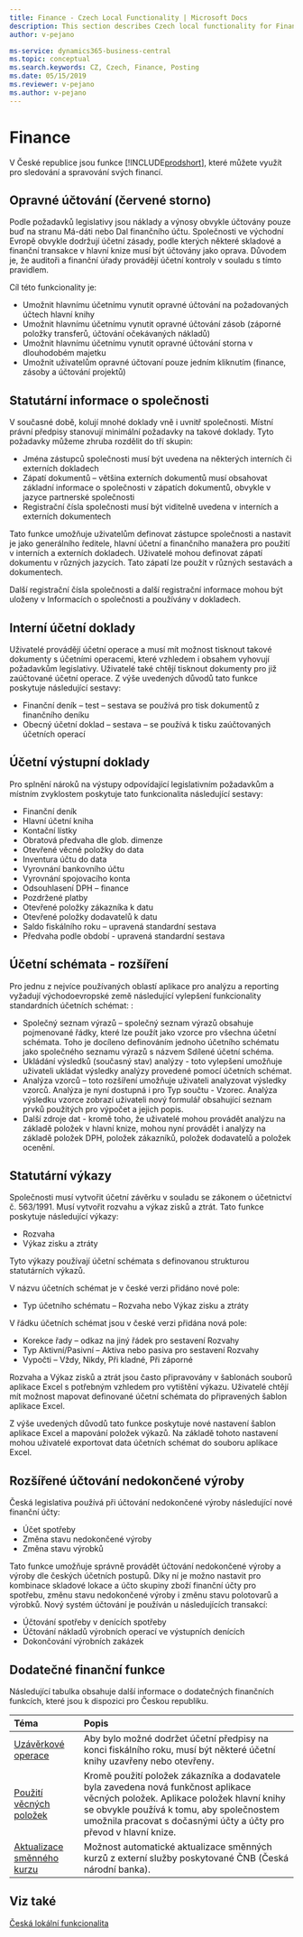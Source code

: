 ```yaml
---
title: Finance - Czech Local Functionality | Microsoft Docs
description: This section describes Czech local functionality for Finance.
author: v-pejano

ms-service: dynamics365-business-central
ms.topic: conceptual
ms.search.keywords: CZ, Czech, Finance, Posting
ms.date: 05/15/2019
ms.reviewer: v-pejano
ms.author: v-pejano
---
```


# Finance

V České republice jsou funkce [!INCLUDE[prodshort](../../includes/prodshort.md)], které můžete využít pro sledování a spravování svých financí.

## Opravné účtování (červené storno)

Podle požadavků legislativy jsou náklady a výnosy obvykle účtovány pouze buď na stranu Má-dáti nebo Dal finančního účtu. Společnosti ve východní Evropě obvykle dodržují účetní zásady, podle kterých některé skladové a finanční transakce v hlavní knize musí být účtovány jako oprava. Důvodem je, že auditoři a finanční úřady provádějí účetní kontroly v souladu s tímto pravidlem. 

Cíl této funkcionality je:
- Umožnit hlavnímu účetnímu vynutit opravné účtování na požadovaných účtech hlavní knihy
- Umožnit hlavnímu účetnímu vynutit opravné účtování zásob (záporné položky transferů, účtování očekávaných nákladů)
- Umožnit hlavnímu účetnímu vynutit opravné účtování storna v dlouhodobém majetku
- Umožnit uživatelům opravné účtovaní pouze jedním kliknutím (finance, zásoby a účtování projektů)

## Statutární informace o společnosti

V současné době, kolují mnohé doklady vně i uvnitř společnosti. Místní právní předpisy stanovují minimální požadavky na takové doklady. Tyto požadavky můžeme zhruba rozdělit do tří skupin:
- Jména zástupců společnosti musí být uvedena na některých interních či externích dokladech
- Zápatí dokumentů – většina externích dokumentů musí obsahovat základní informace o společnosti v zápatích dokumentů, obvykle v jazyce partnerské společnosti
- Registrační čísla společnosti musí být viditelně uvedena v interních a externích dokumentech 

Tato funkce umožňuje uživatelům definovat zástupce společnosti a nastavit je jako generálního ředitele, hlavní účetní a finančního manažera pro použití v interních a externích dokladech. 
Uživatelé mohou definovat zápatí dokumentu v různých jazycích. Tato zápatí lze použít v různých sestavách a dokumentech.

Další registrační čísla společnosti a další registrační informace mohou být uloženy v Informacích o společnosti a používány v dokladech.

## Interní účetní doklady

Uživatelé provádějí účetní operace a musí mít možnost tisknout takové dokumenty s účetními operacemi, které vzhledem i obsahem vyhovují požadavkům legislativy. 
Uživatelé také chtějí tisknout dokumenty pro již zaúčtované účetní operace.
Z výše uvedených důvodů tato funkce poskytuje následující sestavy: 
- Finanční deník – test – sestava se používá pro tisk dokumentů z finančního deníku
- Obecný účetní doklad – sestava – se používá k tisku zaúčtovaných účetních operací

## Účetní výstupní doklady

Pro splnění nároků na výstupy odpovídající legislativním požadavkům a místním zvyklostem poskytuje tato funkcionalita následující sestavy: 
- Finanční deník
- Hlavní účetní kniha
- Kontační lístky
- Obratová předvaha dle glob. dimenze
- Otevřené věcné položky do data
- Inventura účtu do data
- Vyrovnání bankovního účtu
- Vyrovnání spojovacího konta
- Odsouhlasení DPH – finance
- Pozdržené platby
- Otevřené položky zákazníka k datu
- Otevřené položky dodavatelů k datu
- Saldo fiskálního roku – upravená standardní sestava 
- Předvaha podle období - upravená standardní sestava

## Účetní schémata - rozšíření 

Pro jednu z nejvíce používaných oblastí aplikace pro analýzu a reporting vyžadují východoevropské země následující vylepšení funkcionality standardních účetních schémat: :
- Společný seznam výrazů – společný seznam výrazů obsahuje pojmenované řádky, které lze použít jako vzorce pro všechna účetní schémata. Toho je docíleno definováním jednoho účetního schématu jako společného seznamu výrazů s názvem Sdílené účetní schéma.
- Ukládání výsledků (současný stav) analýzy - toto vylepšení umožňuje uživateli ukládat výsledky analýzy provedené pomocí účetních schémat.
- Analýza vzorců – toto rozšíření umožňuje uživateli analyzovat výsledky vzorců. Analýza je nyní dostupná i pro Typ součtu - Vzorec. Analýza výsledku vzorce zobrazí uživateli nový formulář obsahující seznam prvků použitých pro výpočet a jejich popis.
- Další zdroje dat - kromě toho, že uživatelé mohou provádět analýzu na základě položek v hlavní knize, mohou nyní provádět i analýzy na základě položek DPH, položek zákazníků, položek dodavatelů a položek ocenění.

## Statutární výkazy

Společnosti musí vytvořit účetní závěrku v souladu se zákonem o účetnictví č. 563/1991.  Musí vytvořit rozvahu a výkaz zisků a ztrát.
Tato funkce poskytuje následující výkazy:

- Rozvaha
- Výkaz zisku a ztráty

Tyto výkazy používají účetní schémata s definovanou strukturou statutárních výkazů.

V názvu účetních schémat je v české verzi přidáno nové pole:
- Typ účetního schématu – Rozvaha nebo Výkaz zisku a ztráty

V řádku účetních schémat jsou v české verzi přidána nová pole:
- Korekce řady – odkaz na jiný řádek pro sestavení Rozvahy
- Typ Aktivní/Pasivní – Aktiva nebo pasiva pro sestavení Rozvahy
- Vypočti – Vždy, Nikdy, Při kladné, Při záporné

Rozvaha a Výkaz zisků a ztrát jsou často připravovány v šablonách souborů aplikace Excel s potřebným vzhledem pro vytištění výkazu. Uživatelé chtějí mít možnost mapovat definované účetní schémata do připravených šablon aplikace Excel.

Z výše uvedených důvodů tato funkce poskytuje nové nastavení šablon aplikace Excel a mapování položek výkazů. Na základě tohoto nastavení mohou uživatelé exportovat data účetních schémat do souboru aplikace Excel.

## Rozšířené účtování nedokončené výroby 

Česká legislativa používá při účtování nedokončené výroby následující nové finanční účty:
- Účet spotřeby
- Změna stavu nedokončené výroby
- Změna stavu výrobků

Tato funkce umožňuje správně provádět účtování nedokončené výroby a výroby dle českých účetních postupů. Díky ní je možno nastavit pro kombinace skladové lokace a účto skupiny zboží finanční účty pro spotřebu, změnu stavu nedokončené výroby i změnu stavu polotovarů a výrobků.
Nový systém účtování je používán u následujících transakcí:
- Účtování spotřeby v denících spotřeby 
- Účtování nákladů výrobních operací ve výstupních denících
- Dokončování výrobních zakázek

## Dodatečné finanční funkce

Následující tabulka obsahuje další informace o dodatečných finančních funkcích, které jsou k dispozici pro Českou republiku.


| Téma | Popis |
| :-------------------------------------------------------- | :----------------------------------------------------------- |
| [Uzávěrkové operace ](year-close-operations.md) | Aby bylo možné dodržet účetní předpisy na konci fiskálního roku, musí být některé účetní knihy uzavřeny nebo otevřeny. |
| [Použití věcných položek](general-ledger-entries-application.md) | Kromě použití položek zákazníka a dodavatele byla zavedena nová funkčnost aplikace věcných položek. Aplikace položek hlavní knihy se obvykle používá k tomu, aby společnostem umožnila pracovat s dočasnými účty a účty pro převod v hlavní knize. |
| [Aktualizace směnného kurzu](exchange-rate-update.md) | Možnost automatické aktualizace směnných kurzů z externí služby poskytované ČNB (Česká národní banka). |

## Viz také
[Česká lokální funkcionalita](czech-local-functionality.md)